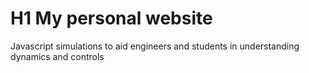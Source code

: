 # H1 My personal website

Javascript simulations to aid engineers and students in understanding dynamics and controls
